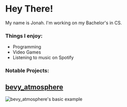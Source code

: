 # Hey There!

My name is Jonah. I'm working on my Bachelor's in CS.

### Things I enjoy:
* Programming
* Video Games
* Listening to music on Spotify

### Notable Projects:

## [bevy_atmosphere](https://github.com/JonahPlusPlus/bevy_atmosphere)
![bevy_atmosphere's basic example](https://github.com/JonahPlusPlus/bevy_atmosphere/blob/master/examples/images/basic-example.png)